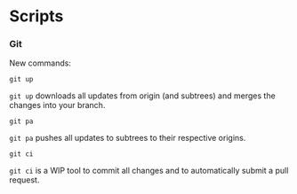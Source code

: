 # Scripts

### Git

New commands:

    git up

`git up` downloads all updates from origin (and subtrees) and merges the changes into your branch.

    git pa

`git pa` pushes all updates to subtrees to their respective origins.

    git ci

`git ci` is a WIP tool to commit all changes and to automatically submit a pull request.

